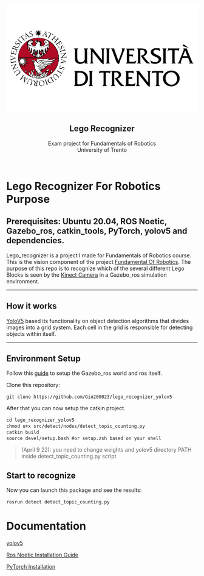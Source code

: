 <p align="center">
  <a href="">
    <img src="https://github.com/Gio200023/lego_recognizer_yolov5/blob/main/logo.png">
  </a>
  <h2 align="center">Lego Recognizer</h2>

  <p align="center">
  Exam project for Fundamentals of Robotics
  <br>University of Trento 
  </p>
</p>
<br>


# Lego Recognizer For Robotics Purpose

## Prerequisites: Ubuntu 20.04, ROS Noetic, Gazebo_ros, catkin_tools, PyTorch, yolov5 and dependencies.

Lego_recognizer is a project I made for Fundamentals of Robotics course. This is the vision component of the project [Fundamental Of Robotics]().
The purpose of this repo is to recognize which of the several different Lego Blocks is seen by the [Kinect Camera](https://github.com/Gio200023/lego_recognizer_yolov5/tree/main/Kinect_ros) in a Gazebo_ros simulation environment.

<hr>

## How it works
[YoloV5](https://github.com/ultralytics/yolov5) based its functionality on object detection algorithms that divides images into a grid system. Each cell in the grid is responsible for detecting objects within itself.

<hr>

## Environment Setup

Follow this [guide]() to setup the Gazebo_ros world and ros itself. 

Clone this repository:
````
git clone https://github.com/Gio200023/lego_recognizer_yolov5
````

After that you can now setup the catkin project.
````
cd lego_recognizer_yolov5
chmod u+x src/detect/nodes/detect_topic_counting.py
catkin build
source devel/setup.bash #or setup.zsh based on your shell
````
> (April 9 22): you need to change weights and yolov5 directory PATH inside detect_topic_counting.py script

## Start to recognize
Now you can launch this package and see the results:
````
rosrun detect detect_topic_counting.py
````

# Documentation
[yolov5](https://docs.ultralytics.com)

[Ros Noetic Installation Guide](https://wiki.ros.org/noetic/Installation/Ubuntu)

[PyTorch Installation](https://pytorch.org/get-started/locally/)
